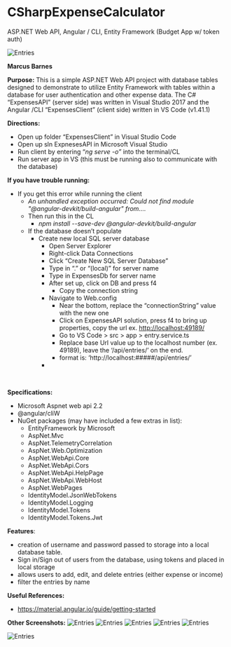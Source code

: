 # CSharpExpenseCalculator
ASP.NET Web API, Angular / CLI, Entity Framework (Budget App w/ token auth)

<img alt="Entries" src="http://markupdeveloper.com/wp-content/uploads/2020/01/signedInEntries.jpg">

 <strong>Marcus Barnes</strong>

<strong>Purpose:</strong> This is a simple ASP.NET Web API project with database tables designed to demonstrate to utilize Entity Framework with tables within a database for user authentication and other expense data. The C# “ExpensesAPI” (server side) was written in Visual Studio 2017 and the Angular /CLI “ExpensesClient” (client side) written in VS Code (v1.41.1)

<strong>Directions:</strong>
<ul>
 	<li>Open up folder “ExpensesClient” in Visual Studio Code</li>
 	<li>Open up sln ExpnesesAPI in Microsoft Visual Studio</li>
 	<li>Run client by entering “<em>ng serve -o” </em>into the terminal/CL</li>
 	<li>Run server app in VS (this must be running also to communicate with the database)</li>
</ul>
<strong>If you have trouble running:</strong>
<ul>
 	<li>If you get this error while running the client
<ul>
 	<li><em>An unhandled exception occurred: Could not find module "@angular-devkit/build-angular" from….</em></li>
 	<li>Then run this in the CL
<ul>
 	<li><em>npm install --save-dev @angular-devkit/build-angular</em></li>
</ul>
</li>
 	<li>If the database doesn’t populate
<ul>
 	<li>Create new local SQL server database
<ul>
 	<li>Open Server Explorer</li>
 	<li>Right-click Data Connections</li>
 	<li>Click “Create New SQL Server Database”</li>
 	<li>Type in “.” or “(local)” for server name</li>
 	<li>Type in ExpensesDb for server name</li>
 	<li>After set up, click on DB and press f4
<ul>
 	<li>Copy the connection string</li>
</ul>
</li>
 	<li>Navigate to Web.config
<ul>
 	<li>Near the bottom, replace the “connectionString” value with the new one</li>
 	<li>Click on ExpensesAPI solution, press f4 to bring up properties, copy the url ex. <a href="http://localhost:49189/">http://localhost:49189/</a></li>
 	<li>Go to VS Code &gt; src &gt; app &gt; entry.service.ts</li>
 	<li>Replace base Url value up to the localhost number (ex. 49189), leave the ‘/api/entries/’ on the end.</li>
 	<li>format is: ‘http://localhost:#####/api/entries/’</li>
</ul>
</li>
 	<li></li>
</ul>
</li>
</ul>
</li>
</ul>
</li>
</ul>
<strong> </strong>

<strong>Specifications:</strong>
<ul>
 	<li>Microsoft Aspnet web api 2.2</li>
 	<li>@angular/cliW</li>
 	<li>NuGet packages (may have included a few extras in list):
<ul>
 	<li>EntityFramework by Microsoft</li>
 	<li>AspNet.Mvc</li>
 	<li>AspNet.TelemetryCorrelation</li>
 	<li>AspNet.Web.Optimization</li>
 	<li>AspNet.WebApi.Core</li>
 	<li>AspNet.WebApi.Cors</li>
 	<li>AspNet.WebApi.HelpPage</li>
 	<li>AspNet.WebApi.WebHost</li>
 	<li>AspNet.WebPages</li>
 	<li>IdentityModel.JsonWebTokens</li>
 	<li>IdentityModel.Logging</li>
 	<li>IdentityModel.Tokens</li>
 	<li>IdentityModel.Tokens.Jwt</li>
</ul>
</li>
</ul>
<strong>Features</strong>:
<ul>
 	<li>creation of username and password passed to storage into a local database table.</li>
 	<li>Sign in/Sign out of users from the database, using tokens and placed in local storage</li>
 	<li>allows users to add, edit, and delete entries (either expense or income)</li>
 	<li>filter the entries by name</li>
</ul>
<strong>Useful References:</strong>
<ul>
 	<li><a href="https://material.angular.io/guide/getting-started">https://material.angular.io/guide/getting-started</a></li>
</ul>

<strong>Other Screenshots:</strong>
<img alt="Entries" src="http://markupdeveloper.com/wp-content/uploads/2020/01/signin.jpg">
<img alt="Entries" src="http://markupdeveloper.com/wp-content/uploads/2020/01/RegisterUser.jpg">
<img alt="Entries" src="http://markupdeveloper.com/wp-content/uploads/2020/01/Entry-edit.jpg">
<img alt="Entries" src="http://markupdeveloper.com/wp-content/uploads/2020/01/denialAccess.jpg">
<img alt="Entries" src="http://markupdeveloper.com/wp-content/uploads/2020/01/DeleteEntry.jpg">

<img alt="Entries" src="http://markupdeveloper.com/wp-content/uploads/2020/01/CreateEntry.jpg">
